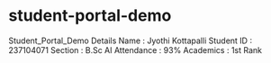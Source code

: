 # student-portal-demo
Student_Portal_Demo Details
Name : Jyothi Kottapalli
Student ID : 237104071
Section : B.Sc AI
Attendance : 93%
Academics :  1st Rank
